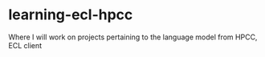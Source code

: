 # learning-ecl-hpcc
Where I will work on projects pertaining to the language model from HPCC, ECL client
